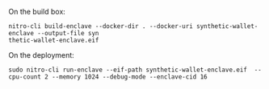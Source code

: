 On the build box:

```shell
nitro-cli build-enclave --docker-dir . --docker-uri synthetic-wallet-enclave --output-file syn
thetic-wallet-enclave.eif
```

On the deployment:

```shell
sudo nitro-cli run-enclave --eif-path synthetic-wallet-enclave.eif  --cpu-count 2 --memory 1024 --debug-mode --enclave-cid 16
```
